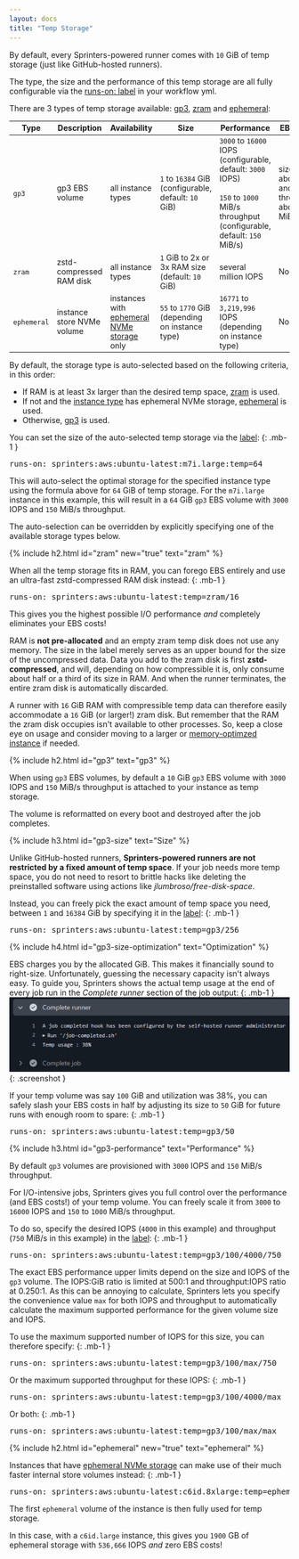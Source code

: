 ```yaml
---
layout: docs
title: "Temp Storage"
---
```


By default, every Sprinters-powered runner comes with `10` GiB of temp storage (just like GitHub-hosted runners).

The type, the size and the performance of this temp storage are all fully configurable via the [runs-on: label](/docs/label#temp)
in your workflow yml.

There are 3 types of temp storage available: [gp3](#gp3), [zram](#zram) and [ephemeral](#ephemeral):

<div class="table-responsive">
    <table class="table table-sm">
        <thead>
        <tr>
            <th>Type</th>
            <th>Description</th>
            <th>Availability</th>
            <th>Size</th>
            <th>Performance</th>
            <th>EBS costs</th>
        </tr>
        </thead>
        <tbody>
        <tr>
            <td><code>gp3</code></td>
            <td>gp3 EBS volume</td>
            <td>all instance types</td>
            <td><code>1</code> to <code>16384</code> GiB<br>(configurable, default: <code>10</code> GiB)</td>
            <td><code>3000</code> to <code>16000</code> IOPS<br>(configurable, default: <code>3000</code> IOPS)<br><br><code>150</code> to <code>1000</code> MiB/s throughput<br>(configurable, default: <code>150</code> MiB/s)</td>
            <td>size, IOPS above <code>3000</code> and throughput above <code>150</code> MiB/s</td>
        </tr>
        <tr>
            <td><code>zram</code></td>
            <td>zstd-compressed RAM disk</td>
            <td>all instance types</td>
            <td><code>1</code> GiB to 2x or 3x RAM size<br>(default: <code>10</code> GiB)</td>
            <td>several million IOPS</td>
            <td class="fst-italic">None</td>
        </tr>
        <tr>
            <td><code>ephemeral</code></td>
            <td>instance store NVMe volume</td>
            <td>instances with <a href="/docs/instances#ephemeral">ephemeral NVMe storage</a> only</td>
            <td><code>55</code> to <code>1770</code> GiB<br>(depending on instance type)</td>
            <td><code>16771</code> to <code>3,219,996</code> IOPS<br>(depending on instance type)</td>
            <td class="fst-italic">None</td>
        </tr>
        </tbody>
    </table>
</div>

By default, the storage type is auto-selected based on the following criteria, in this order:
- If RAM is at least 3x larger than the desired temp space, [zram](#zram) is used.
- If not and the [instance type](/docs/instances#ephemeral) has ephemeral NVMe storage, [ephemeral](#ephemeral) is used.
- Otherwise, [gp3](#gp3) is used.

You can set the size of the auto-selected temp storage via the [label](/docs/label#temp):
{: .mb-1 }
<div class="alert alert-info font-monospace p-0 mb-3 position-relative" role="alert">
    <pre class="mb-0 p-2 fs-7">runs-on: sprinters:aws:ubuntu-latest:m7i.large:<span class="text-warning">temp=64</span></pre>
</div>

This will auto-select the optimal storage for the specified instance type using the formula above for `64` GiB of temp storage.
For the `m7i.large` instance in this example, this will result in a `64` GiB `gp3` EBS volume with `3000` IOPS and `150` MiB/s throughput.

The auto-selection can be overridden by explicitly specifying one of the available storage types below.

{% include h2.html id="zram" new="true" text="zram" %}

When all the temp storage fits in RAM, you can forego EBS entirely and use an ultra-fast zstd-compressed RAM disk instead:
{: .mb-1 }
<div class="alert alert-info font-monospace p-0 mb-3 position-relative" role="alert">
    <pre class="mb-0 p-2 fs-7">runs-on: sprinters:aws:ubuntu-latest:<span class="text-warning">temp=zram/16</span></pre>
</div>

This gives you the highest possible I/O performance _and_ completely eliminates your EBS costs!

RAM is **not pre-allocated** and an empty zram temp disk does not use any memory.
The size in the label merely serves as an upper bound for the size of the uncompressed data.
Data you add to the zram disk is first **zstd-compressed**, and will, depending on how compressible it is, only consume
about half or a third of its size in RAM. And when the runner terminates, the entire zram disk is automatically discarded.

A runner with `16` GiB RAM with compressible temp data can therefore easily accommodate a `16` GiB (or larger!) zram disk.
But remember that the RAM the zram disk occupies isn't available to other processes. So, keep a close eye on usage
and consider moving to a larger or [memory-optimzed instance](/docs/instances) if needed.

{% include h2.html id="gp3" text="gp3" %}

When using `gp3` EBS volumes, by default a `10` GiB `gp3` EBS volume with `3000` IOPS and `150` MiB/s throughput is attached to your instance as temp storage.

The volume is reformatted on every boot and destroyed after the job completes.

{% include h3.html id="gp3-size" text="Size" %}

Unlike GitHub-hosted runners, **Sprinters-powered runners are not restricted by a fixed amount of temp space**. If your job
needs more temp space, you do not need to resort to brittle hacks like deleting the preinstalled software using
actions like _jlumbroso/free-disk-space_.

Instead, you can freely pick the exact amount of temp space you need, between `1` and `16384` GiB by specifying it in the [label](/docs/label#temp):
{: .mb-1 }
<div class="alert alert-info font-monospace p-0 mb-3 position-relative" role="alert">
    <pre class="mb-0 p-2 fs-7">runs-on: sprinters:aws:ubuntu-latest:<span class="text-warning">temp=gp3/256</span></pre>
</div>

{% include h4.html id="gp3-size-optimization" text="Optimization" %}

EBS charges you by the allocated GiB. This makes it financially sound to right-size. Unfortunately,
guessing the necessary capacity isn't always easy. To guide you, Sprinters shows the actual
temp usage at the end of every job run in the _Complete runner_ section of the job output:
{: .mb-1 }
![Complete runner output](/assets/volumes/complete-runner.png){: .screenshot }

If your temp volume was say `100` GiB and utilization was 38%,
you can safely slash your EBS costs in half by adjusting its size to `50` GiB for future runs with enough room to spare:
{: .mb-1 }
<div class="alert alert-info font-monospace p-0 mb-3 position-relative" role="alert">
    <pre class="mb-0 p-2 fs-7">runs-on: sprinters:aws:ubuntu-latest:<span class="text-warning">temp=gp3/50</span></pre>
</div>

{% include h3.html id="gp3-performance" text="Performance" %}

By default `gp3` volumes are provisioned with `3000` IOPS and `150` MiB/s throughput.

For I/O-intensive jobs, Sprinters gives you full control over the performance (and EBS costs!) of your temp volume.
You can freely scale it from `3000` to `16000` IOPS and `150` to `1000` MiB/s throughput.

To do so, specify the desired IOPS (`4000` in this example) and throughput (`750` MiB/s in this example) in the [label](/docs/label#temp):
{: .mb-1 }
<div class="alert alert-info font-monospace p-0 mb-3 position-relative" role="alert">
    <pre class="mb-0 p-2 fs-7">runs-on: sprinters:aws:ubuntu-latest:<span class="text-warning">temp=gp3/100/4000/750</span></pre>
</div>

The exact EBS performance upper limits depend on the size and IOPS of the `gp3` volume. The IOPS:GiB ratio is limited at 500:1
and throughput:IOPS ratio at 0.250:1. As this can be annoying to calculate, Sprinters lets you specify the convenience value `max`
for both IOPS and throughput to automatically calculate the maximum supported performance for the given volume size and IOPS.

To use the maximum supported number of IOPS for this size, you can therefore specify:
{: .mb-1 }
<div class="alert alert-info font-monospace p-0 mb-3 position-relative" role="alert">
    <pre class="mb-0 p-2 fs-7">runs-on: sprinters:aws:ubuntu-latest:<span class="text-warning">temp=gp3/100/max/750</span></pre>
</div>

Or the maximum supported throughput for these IOPS:
{: .mb-1 }
<div class="alert alert-info font-monospace p-0 mb-3 position-relative" role="alert">
    <pre class="mb-0 p-2 fs-7">runs-on: sprinters:aws:ubuntu-latest:<span class="text-warning">temp=gp3/100/4000/max</span></pre>
</div>

Or both:
{: .mb-1 }
<div class="alert alert-info font-monospace p-0 mb-3 position-relative" role="alert">
    <pre class="mb-0 p-2 fs-7">runs-on: sprinters:aws:ubuntu-latest:<span class="text-warning">temp=gp3/100/max/max</span></pre>
</div>

{% include h2.html id="ephemeral" new="true" text="ephemeral" %}

Instances that have [ephemeral NVMe storage](/docs/instances#ephemeral) can make use of their much faster internal store volumes instead:
{: .mb-1 }
<div class="alert alert-info font-monospace p-0 mb-3 position-relative" role="alert">
    <pre class="mb-0 p-2 fs-7">runs-on: sprinters:aws:ubuntu-latest:c6id.8xlarge:<span class="text-warning">temp=ephemeral</span></pre>
</div>

The first `ephemeral` volume of the instance is then fully used for temp storage.

In this case, with a `c6id.large` instance,
this gives you `1900` GB of ephemeral storage with `536,666` IOPS _and_ zero EBS costs!
